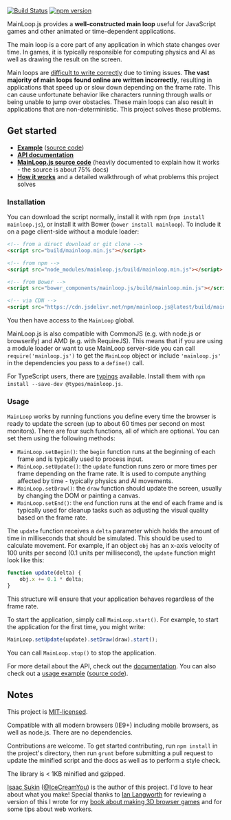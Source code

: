 [![Build Status](https://travis-ci.org/IceCreamYou/MainLoop.js.svg?branch=gh-pages)](https://travis-ci.org/IceCreamYou/MainLoop.js) [![npm version](https://badge.fury.io/js/mainloop.js.svg)](https://www.npmjs.com/package/mainloop.js)

MainLoop.js provides a **well-constructed main loop** useful for JavaScript
games and other animated or time-dependent applications.

The main loop is a core part of any application in which state changes over
time. In games, it is typically responsible for computing physics and AI as
well as drawing the result on the screen.

Main loops are
[difficult to write correctly](http://www.isaacsukin.com/news/2015/01/detailed-explanation-javascript-game-loops-and-timing)
due to timing issues. **The vast majority of main loops found online are
written incorrectly**, resulting in applications that speed up or slow down
depending on the frame rate. This can cause unfortunate behavior like
characters running through walls or being unable to jump over obstacles. These
main loops can also result in applications that are non-deterministic. This
project solves these problems.

## Get started

 - **[Example](http://icecreamyou.github.com/MainLoop.js/demo/)**
   ([source code](https://github.com/IceCreamYou/MainLoop.js/blob/gh-pages/demo/index.html))
 - **[API documentation](http://icecreamyou.github.com/MainLoop.js/docs/#!/api/MainLoop)**
 - **[MainLoop.js source code](https://github.com/IceCreamYou/MainLoop.js/blob/gh-pages/src/mainloop.js)**
   (heavily documented to explain how it works - the source is about 75% docs)
 - **[How it works](http://www.isaacsukin.com/news/2015/01/detailed-explanation-javascript-game-loops-and-timing)**
   and a detailed walkthrough of what problems this project solves

### Installation

You can download the script normally, install it with npm
(`npm install mainloop.js`), or install it with Bower
(`bower install mainloop`). To include it on a page client-side without a
module loader:

```html
<!-- from a direct download or git clone -->
<script src="build/mainloop.min.js"></script>

<!-- from npm -->
<script src="node_modules/mainloop.js/build/mainloop.min.js"></script>

<!-- from Bower -->
<script src="bower_components/mainloop.js/build/mainloop.min.js"></script>

<!-- via CDN -->
<script src="https://cdn.jsdelivr.net/npm/mainloop.js@latest/build/mainloop.min.js"></script>
```

You then have access to the `MainLoop` global.

MainLoop.js is also compatible with CommonJS (e.g. with node.js or
browserify) and AMD (e.g. with RequireJS). This means that if you are using
a module loader or want to use MainLoop server-side you can call
`require('mainloop.js')` to get the `MainLoop` object or include `'mainloop.js'` in
the dependencies you pass to a `define()` call.

For TypeScript users, there are
[typings](https://www.npmjs.com/package/@types/mainloop.js)
available. Install them with `npm install --save-dev @types/mainloop.js`.

### Usage

`MainLoop` works by running functions you define every time the browser is
ready to update the screen (up to about 60 times per second on most monitors).
There are four such functions, all of which are optional. You can set them
using the following methods:

 - `MainLoop.setBegin()`: the `begin` function runs at the beginning of each
   frame and is typically used to process input.
 - `MainLoop.setUpdate()`: the `update` function runs zero or more times per
   frame depending on the frame rate. It is used to compute anything affected
   by time - typically physics and AI movements.
 - `MainLoop.setDraw()`: the `draw` function should update the screen, usually
   by changing the DOM or painting a canvas.
 - `MainLoop.setEnd()`: the `end` function runs at the end of each frame and is
   typically used for cleanup tasks such as adjusting the visual quality based
   on the frame rate.

The `update` function receives a `delta` parameter which holds the amount of
time in milliseconds that should be simulated. This should be used to calculate
movement. For example, if an object `obj` has an x-axis velocity of 100 units
per second (0.1 units per millisecond), the `update` function might look like
this:

```javascript
function update(delta) {
    obj.x += 0.1 * delta;
}
```

This structure will ensure that your application behaves regardless of the
frame rate.

To start the application, simply call `MainLoop.start()`. For example, to start
the application for the first time, you might write:

```javascript
MainLoop.setUpdate(update).setDraw(draw).start();
```

You can call `MainLoop.stop()` to stop the application.

For more detail about the API, check out the
[documentation](http://icecreamyou.github.com/MainLoop.js/docs/#!/api/MainLoop).
You can also check out a
[usage example](http://icecreamyou.github.com/MainLoop.js/demo/)
([source code](https://github.com/IceCreamYou/MainLoop.js/blob/gh-pages/demo/index.html)).

## Notes

This project is
[MIT-licensed](https://github.com/IceCreamYou/MainLoop.js/blob/gh-pages/LICENSE.txt).

Compatible with all modern browsers (IE9+) including mobile browsers, as well
as node.js. There are no dependencies.

Contributions are welcome. To get started contributing, run `npm install` in
the project's directory, then run `grunt` before submitting a pull request to
update the minified script and the docs as well as to perform a style check.

The library is < 1KB minified and gzipped.

[Isaac Sukin](http://www.isaacsukin.com/)
([@IceCreamYou](https://twitter.com/IceCreamYou)) is the author of this
project. I'd love to hear about what you make! Special thanks to
[Ian Langworth](https://github.com/statico) for reviewing a version of this I
wrote for my
[book about making 3D browser games](http://www.packtpub.com/game-development-with-three-js/book)
and for some tips about web workers.
